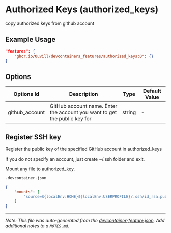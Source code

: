 
# Authorized Keys (authorized_keys)

copy authorized keys from github account

## Example Usage

```json
"features": {
    "ghcr.io/Ouvill/devcontainers_features/authorized_keys:0": {}
}
```

## Options

| Options Id | Description | Type | Default Value |
|-----|-----|-----|-----|
| github_account | GitHub account name. Enter the account you want to get the public key for | string | - |

## Register SSH key

Register the public key of the specified GitHub account in authorized_keys

If you do not specify an account, just create ~/.ssh folder and exit.

Mount any file to authorized_key.

`.devcontainer.json`

```json
{
    "mounts": [
        "source=${localEnv:HOME}${localEnv:USERPROFILE}/.ssh/id_rsa.pub,target=/home/vscode/.ssh/authorized_keys,type=bind,consistency=cached,readonly"
    ]
}
```


---

_Note: This file was auto-generated from the [devcontainer-feature.json](https://github.com/Ouvill/devcontainers_features/blob/main/src/authorized_keys/devcontainer-feature.json).  Add additional notes to a `NOTES.md`._

